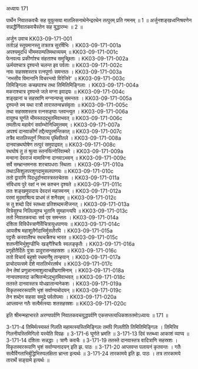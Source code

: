 अध्यायः 171

पार्थेन निवातकवचैः सह युयुत्सया मातलिसनाथेनेन्द्ररथेन तत्पुरम् प्रति गमनम् ॥ 1 ॥ अर्जुनशङ्खध्वनिश्रवणेन सन्नद्धैर्निवातकवचैस्तेन सह युद्धारम्भः ॥ 2 ॥

अर्जुन उवाच 	KK03-09-171-001  
ततोऽहं स्तूयमानस्तु तत्रतत्र सुरर्षिभिः ।	KK03-09-171-001a  
अपश्यमुदधिं भीममपाम्पतिमथाव्ययम् ॥	KK03-09-171-001c  
फेनवत्यः प्रकीर्णाश्च संहताश्च समुच्छ्रिताः ।	KK03-09-171-002a  
ऊर्मयश्चात्र दृश्यन्ते चलन्त इव पर्वताः ॥	KK03-09-171-002c  
नावः सहस्रशस्तत्र रत्नपूर्णाः समन्ततः ।	KK03-09-171-003a  
\'नभसीव विमानानि विचरन्त्यो विरेजिरे\' ॥	KK03-09-171-003c  
तिमिङ्गिलाः कच्छपाश्च तथा तिमितिमिङ्गिलाः ।	KK03-09-171-004a  
मकराश्चात्र दृश्यन्ते जले मग्ना इवाद्रयः ॥	KK03-09-171-004c  
शङ्खानां च सहस्राणि मग्नान्यप्सु समन्ततः ।	KK03-09-171-005a  
दृश्यन्ते स्म यथा रात्रौ तारास्तन्वभ्रसंवृताः ॥	KK03-09-171-005c  
तथा सहस्रशस्तत्र रत्नसङ्घाः प्लवन्त्युत ।	KK03-09-171-006a  
वायुश्च घूर्णते भीमस्तदद्भुतमिवाभवत् ॥	KK03-09-171-006c  
तमतीत्य महावेगं सर्वाम्भोनिधिमुत्तमम् ।	KK03-09-171-007a  
अपश्यं दानवाकीर्णं तद्दैत्यपुरमन्तिकात् ॥	KK03-09-171-007c  
तत्रैव मातलिस्तूर्णं निपात्य पृथिवीतले ।	KK03-09-171-008a  
दानवान्रथघोषेण तत्पुरं समुपाद्रवत् ॥	KK03-09-171-008c  
रथघोषं तु तं श्रुत्वा स्तनयित्नोरिवाम्बरे ।	KK03-09-171-009a  
मन्वाना देवराजं मामाविग्ना दानवाऽभवन् ॥	KK03-09-171-009c  
सर्वे सम्भ्रान्तमनसः शरचापधराः स्थिताः ।	KK03-09-171-010a  
तथाऽसिशूलपरशुगदामुसलपाणयः ॥	KK03-09-171-010c  
ततो द्वाराणि पिदधुर्दानवास्त्रस्तचेतसः ।	KK03-09-171-011a  
संविधाय पुरे रक्षां न स्म कश्चन दृश्यते ॥	KK03-09-171-011c  
ततः शङ्खमुपादाय देवदत्तं महास्वनम् ।	KK03-09-171-012a  
परमां मुदमाश्रित्य प्राधमं तं शनैरहम् ॥	KK03-09-171-012c  
स तु शब्दो दिवं स्तब्ध्वा प्रतिशब्दमजीजनत् ।	KK03-09-171-013a  
वित्रेसुश्च निलिल्युश्च भूतानि सुमहान्त्यपि ॥	KK03-09-171-013c  
ततो निवातकवचाः सर्व एव समन्ततः ।	KK03-09-171-014a  
दंशिता विविधैस्त्राणैर्विचित्रायुधपाणयः ॥	KK03-09-171-014c  
आयसैश्र महाशूलैर्गदाभिर्मुसलैरपि ।	KK03-09-171-015a  
पट्टसैः करवालैश्च रथचक्रैश्च भारत ॥	KK03-09-171-015c  
शतघ्नीभिर्भुशुण्डीभिः खड्गैश्चित्रैः स्वलङ्कृतैः ।	KK03-09-171-016a  
प्रगृहीतैर्दितेः पुत्राः प्रादुरासन्सहस्रशः ॥	KK03-09-171-016c  
ततो विचार्य बहुशो रथमार्गेषु तान्हयान् ।	KK03-09-171-017a  
प्राचोदयत्समे देशे मातलिर्भरतर्षभ ॥	KK03-09-171-017c  
तेन तेषां प्रणुन्नानामाशुत्वाच्छीघ्रगामिनाम् ।	KK03-09-171-018a  
नान्वपश्यत्तदा कश्रित्तन्मेऽद्भुतमिवाभवत् ॥	KK03-09-171-018c  
ततस्ते दानवास्तत्र योधव्रातान्यनेकशः ।	KK03-09-171-019a  
विकृतस्वररूपाणि भृशं सर्वाण्यचोदयन् ॥	KK03-09-171-019c  
तेन शब्देन सहसा समुद्रे पर्वतोपमाः ।	KK03-09-171-020a  
आप्लवन्त गतैः सत्वैर्मत्स्याः शतसहस्रशः ॥	KK03-09-171-020c  

इति श्रीमन्महाभारते अरण्यपर्वणि निवातकवचयुद्धपर्वणि एकसप्तत्यधिकशततमोऽध्यायः ॥ 171 ॥

3-171-4 तिमिर्मत्स्यस्तं गिलति महामत्स्यस्तिमिङ्गिलः तमपि गिलतीति तिमितिमिङ्गिलः । तिमिरिव गिलनीयस्तिमिगिलो यस्येति विग्रहः ॥ 3-171-6 घूर्णते भ्रमति ॥ 3-171-13 दिवं स्तब्ध्वा आकाशं व्याप्य ॥ 3-171-14 दंशिताः सन्नद्धाः । त्राणैः कवचैः ॥ 3-171-19 ततस्ते दानवास्तत्र वादित्राणि सहस्रशः । विकृतस्वररूपाणि भृशं सर्वाण्यनादयन् इति झ. पाठः ॥ 3-171-20 आप्लवन्त पलायनं कृतवन्तः । गतैः सत्वैर्विगताभिर्बुद्धिभिरुपलक्षिता भ्रान्ता इत्यर्थः ॥ 3-171-24 तारकामये इति झ. पाठः । तत्र तारकामये तारार्थे सङ्ग्रामे इत्यर्थः ॥
